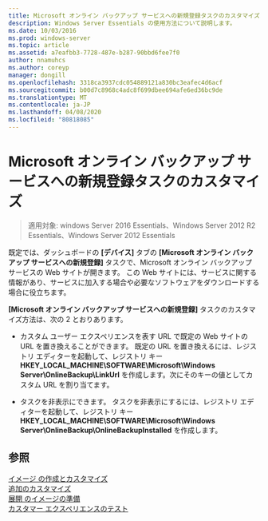 ```yaml
---
title: Microsoft オンライン バックアップ サービスへの新規登録タスクのカスタマイズ
description: Windows Server Essentials の使用方法について説明します。
ms.date: 10/03/2016
ms.prod: windows-server
ms.topic: article
ms.assetid: a7eafbb3-7728-487e-b287-90bbd6fee7f0
author: nnamuhcs
ms.author: coreyp
manager: dongill
ms.openlocfilehash: 3318ca3937cdc054889121a830bc3eafec4d6acf
ms.sourcegitcommit: b00d7c8968c4adc8f699dbee694afe6ed36bc9de
ms.translationtype: MT
ms.contentlocale: ja-JP
ms.lasthandoff: 04/08/2020
ms.locfileid: "80818085"
---
```

# <a name="customize-sign-up-for-microsoft-online-backup-service-task"></a>Microsoft オンライン バックアップ サービスへの新規登録タスクのカスタマイズ

>適用対象: windows Server 2016 Essentials、Windows Server 2012 R2 Essentials、Windows Server 2012 Essentials

既定では、ダッシュボードの **[デバイス]** タブの **[Microsoft オンライン バックアップ サービスへの新規登録]** タスクで、Microsoft オンライン バックアップ サービスの Web サイトが開きます。 この Web サイトには、サービスに関する情報があり、サービスに加入する場合や必要なソフトウェアをダウンロードする場合に役立ちます。  
  
 **[Microsoft オンライン バックアップ サービスへの新規登録]** タスクのカスタマイズ方法は、次の 2 とおりあります。  
  
-   カスタム ユーザー エクスペリエンスを表す URL で既定の Web サイトの URL を置き換えることができます。 既定の URL を置き換えるには、レジストリ エディターを起動して、レジストリ キー **HKEY_LOCAL_MACHINE\SOFTWARE\Microsoft\Windows Server\OnlineBackup\LinkUrl** を作成します。次にそのキーの値としてカスタム URL を割り当てます。  
  
-   タスクを非表示にできます。 タスクを非表示にするには、レジストリ エディターを起動して、レジストリ キー **HKEY_LOCAL_MACHINE\SOFTWARE\Microsoft\Windows Server\OnlineBackup\OnlineBackupInstalled** を作成します。  
  
## <a name="see-also"></a>参照  
 [イメージ  の作成とカスタマイズ](Creating-and-Customizing-the-Image.md)  
 [追加のカスタマイズ](Additional-Customizations.md)   
 [展開  のイメージの準備](Preparing-the-Image-for-Deployment.md)  
 [カスタマー エクスペリエンスのテスト](Testing-the-Customer-Experience.md)